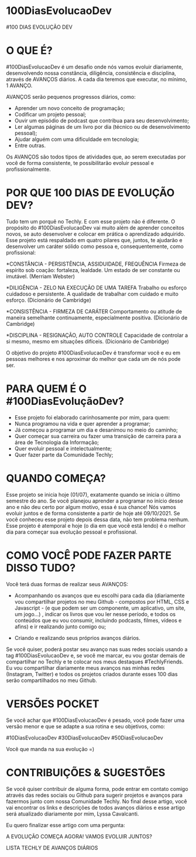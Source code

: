 # 100DiasEvolucaoDev

#100 DIAS EVOLUÇÃO DEV


# O QUE É?

#100DiasEvolucaoDev é um desafio onde nós vamos evoluir diariamente, desenvolvendo nossa constância, diligência, consistência e disciplina, através de AVANÇOS diários.
A cada dia teremos que executar, no mínimo, 1 AVANÇO.

AVANÇOS serão pequenos progressos diários, como:

* Aprender um novo conceito de programação;
* Codificar um projeto pessoal;
* Ouvir um episódio de podcast que contribua para seu desenvolvimento;
* Ler algumas páginas de um livro por dia (técnico ou de desenvolvimento pessoal);
* Ajudar alguém com uma dificuldade em tecnologia;
* Entre outras.

Os AVANÇOS são todos tipos de atividades que, ao serem executadas por você de forma consistente, te possibilitarão evoluir pessoal e profissionalmente.

# POR QUE 100 DIAS DE EVOLUÇÃO DEV?

Tudo tem um porquê no Techly. E com esse projeto não é diferente.
O propósito do #100DiasEvolucaoDev vai muito além de aprender conceitos novos, se auto desenvolver e colocar em prática o aprendizado adquirido.
Esse projeto está respaldado em quatro pilares que, juntos, te ajudarão e desenvolver um caráter sólido como pessoa e, consequentemente, como profissional:

*CONSTÂNCIA - PERSISTÊNCIA, ASSIDUIDADE, FREQUÊNCIA
Firmeza de espírito sob coação: fortaleza, lealdade. Um estado de ser constante ou imutável. (Merriam Webster)

*DILIGÊNCIA - ZELO NA EXECUÇÃO DE UMA TAREFA
Trabalho ou esforço cuidadoso e persistente. A qualidade de trabalhar com cuidado e muito esforço. (Dicionário de Cambridge)

*CONSISTÊNCIA - FIRMEZA DE CARÁTER
Comportamento ou atitude de maneira semelhante continuamente, especialmente positiva. (Dicionário de Cambridge)

*DISCIPLINA - RESIGNAÇÃO, AUTO CONTROLE
Capacidade de controlar a si mesmo, mesmo em situações difíceis.
(Dicionário de Cambridge)

O objetivo do projeto #100DiasEvolucaoDev é transformar você e eu em pessoas melhores e nos aproximar do melhor que cada um de nós pode ser.

# PARA QUEM É O #100DiasEvoluçãoDev?

* Esse projeto foi elaborado carinhosamente por mim, para quem:
* Nunca programou na vida e quer aprender a programar;
* Já começou a programar um dia e desanimou no meio do caminho;
* Quer começar sua carreira ou fazer uma transição de carreira para a área de Tecnologia da Informação;
* Quer evoluir pessoal e intelectualmente;
* Quer fazer parte da Comunidade Techly;

# QUANDO COMEÇA?

Esse projeto se inicia hoje (01/07), exatamente quando se inicia o último semestre do ano.
Se você planejou aprender a programar no início desse ano e não deu certo por algum motivo, essa é sua chance! Nós vamos evoluir juntos e de forma consistente a partir de hoje até 09/10/2021.
Se você conheceu esse projeto depois dessa data, não tem problema nenhum. Esse projeto é atemporal e hoje (o dia em que você está lendo) é o melhor dia para começar sua evolução pessoal e profissional.

# COMO VOCÊ PODE FAZER PARTE DISSO TUDO?

Você terá duas formas de realizar seus AVANÇOS:

* Acompanhando os avanços que eu escolhi para cada dia (diariamente vou compartilhar projetos no meu Github - compostos por HTML, CSS e Javascript - (e que podem ser um componente, um aplicativo, um site, um jogo...) , indicar os livros que vou ler nesse período, e todos os conteúdos que eu vou consumir, incluindo podcasts, filmes, vídeos e afins) e ir realizando junto comigo ou;

* Criando e realizando seus próprios avanços diários.

Se você quiser, poderá postar seu avanço nas suas redes sociais usando a tag #100DiasEvolucaoDev e, se você me marcar, eu vou gostar demais de compartilhar no Techly e te colocar nos meus destaques #TechlyFriends.
Eu vou compartilhar diariamente meus avanços nas minhas redes (Instagram, Twitter) e todos os projetos criados durante esses 100 dias serão compartilhados no meu Github.

# VERSÕES POCKET

Se você achar que #100DiasEvolucaoDev é pesado, você pode fazer uma versão menor e que se adapte a sua rotina e seu objetivos, como:

#10DiasEvolucaoDev
#30DiasEvolucaoDev
#50DiasEvolucaoDev

Você que manda na sua evolução =)

# CONTRIBUIÇÕES & SUGESTÕES

Se você quiser contribuir de alguma forma, pode entrar em contato comigo através das redes sociais ou Github para sugerir projetos e avanços para fazermos junto com nossa Comunidade Techly.
No final desse artigo, você vai encontrar os links e descrições de todos avanços diários e esse artigo será atualizado diariamente por mim, Lyssa Cavalcanti.

Eu quero finalizar esse artigo com uma pergunta:

A EVOLUÇÃO COMEÇA AGORA! VAMOS EVOLUIR JUNTOS?

LISTA TECHLY DE AVANÇOS DIÁRIOS

